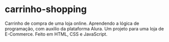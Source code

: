 # carrinho-shopping
Carrinho de compra de uma loja online.
Aprendendo a lógica de programação, com auxilio da plataforma Alura. 
Um projeto para uma loja de E-Commerce. 
Feito em HTML, CSS e JavaScript.
